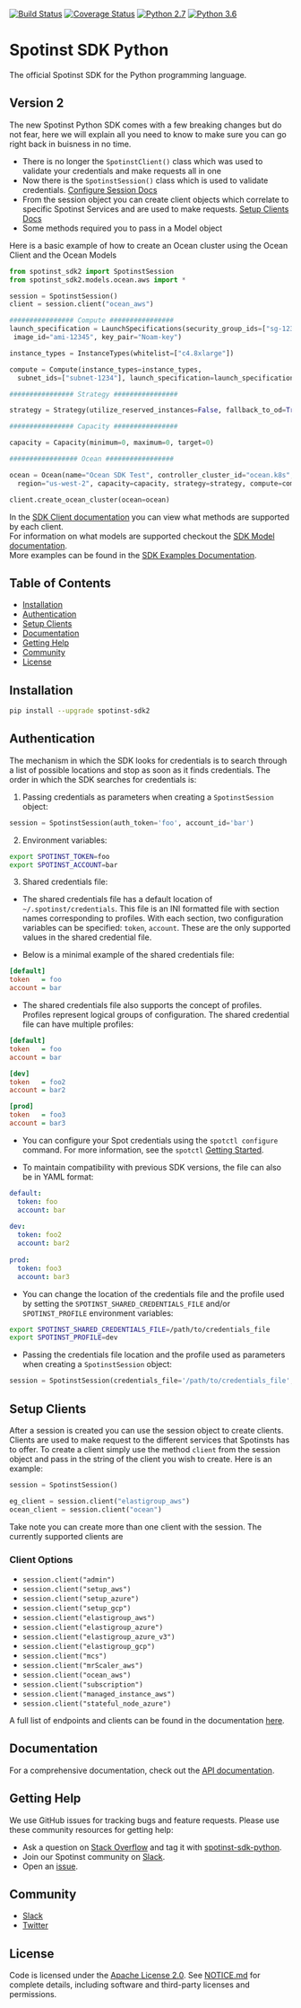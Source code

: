 [![Build Status](https://travis-ci.org/spotinst/spotinst-sdk-python.svg?branch=v2)](https://travis-ci.org/spotinst/spotinst-sdk-python)
[![Coverage Status](https://coveralls.io/repos/github/spotinst/spotinst-sdk-python/badge.svg?branch=v2)](https://coveralls.io/github/spotinst/spotinst-sdk-python?branch=master)
[![Python 2.7](https://img.shields.io/badge/python-2.7-blue.svg)](https://www.python.org/downloads/release/python-270/)
[![Python 3.6](https://img.shields.io/badge/python-3.6-blue.svg)](https://www.python.org/downloads/release/python-360/)

# Spotinst SDK Python

The official Spotinst SDK for the Python programming language.

## Version 2

The new Spotinst Python SDK comes with a few breaking changes but do not fear, here we will explain all you need to know to make sure you can go right back in buisness in no time. 

- There is no longer the `SpotinstClient()` class which was used to validate your credentials and make requests all in one
- Now there is the `SpotinstSession()` class which is used to validate credentials. [Configure Session Docs](#Configuring-Session)
- From the session object you can create client objects which correlate to specific Spotinst Services and are used to make requests. [Setup Clients Docs](#Setup-Clients)
- Some methods required you to pass in a Model object

Here is a basic example of how to create an Ocean cluster using the Ocean Client and the Ocean Models

```python
from spotinst_sdk2 import SpotinstSession
from spotinst_sdk2.models.ocean.aws import *

session = SpotinstSession()
client = session.client("ocean_aws")

################ Compute ################
launch_specification = LaunchSpecifications(security_group_ids=["sg-12345"],
 image_id="ami-12345", key_pair="Noam-key")

instance_types = InstanceTypes(whitelist=["c4.8xlarge"])

compute = Compute(instance_types=instance_types, 
  subnet_ids=["subnet-1234"], launch_specification=launch_specification)

################ Strategy ################

strategy = Strategy(utilize_reserved_instances=False, fallback_to_od=True, spot_percentage=100)

################ Capacity ################

capacity = Capacity(minimum=0, maximum=0, target=0)

################# Ocean #################

ocean = Ocean(name="Ocean SDK Test", controller_cluster_id="ocean.k8s", 
  region="us-west-2", capacity=capacity, strategy=strategy, compute=compute)

client.create_ocean_cluster(ocean=ocean)
```

In the [SDK Client documentation](./docs/clients/) you can view what methods are supported by each client. <br>
For information on what models are supported checkout the [SDK Model documentation](./docs/models/). <br>
More examples can be found in the [SDK Examples Documentation](./docs/examples/). <br>

## Table of Contents

- [Installation](#installation)
- [Authentication](#authentication)
- [Setup Clients](#setup-clients)
- [Documentation](#documentation)
- [Getting Help](#getting-help)
- [Community](#community)
- [License](#license)

## Installation

```bash
pip install --upgrade spotinst-sdk2
```

## Authentication

The mechanism in which the SDK looks for credentials is to search through a list of possible locations and stop as soon as it finds credentials. The order in which the SDK searches for credentials is:

1. Passing credentials as parameters when creating a `SpotinstSession` object:

```python
session = SpotinstSession(auth_token='foo', account_id='bar')
```

2. Environment variables:

```sh
export SPOTINST_TOKEN=foo
export SPOTINST_ACCOUNT=bar
```

3. Shared credentials file:

- The shared credentials file has a default location of `~/.spotinst/credentials`. This file is an INI formatted file with section names corresponding to profiles. With each section, two configuration variables can be specified: `token`, `account`. These are the only supported values in the shared credential file.

- Below is a minimal example of the shared credentials file:

```ini
[default]
token   = foo
account = bar
```

- The shared credentials file also supports the concept of profiles. Profiles represent logical groups of configuration. The shared credential file can have multiple profiles:

```ini
[default]
token   = foo
account = bar

[dev]
token   = foo2
account = bar2

[prod]
token   = foo3
account = bar3
```

- You can configure your Spot credentials using the `spotctl configure` command. For more information, see the `spotctl` [Getting Started](https://github.com/spotinst/spotctl#getting-started).

- To maintain compatibility with previous SDK versions, the file can also be in YAML format:

```yaml
default:
  token: foo
  account: bar
  
dev:
  token: foo2
  account: bar2
  
prod:
  token: foo3
  account: bar3
```

- You can change the location of the credentials file and the profile used by setting the `SPOTINST_SHARED_CREDENTIALS_FILE` and/or `SPOTINST_PROFILE` environment variables:

```sh
export SPOTINST_SHARED_CREDENTIALS_FILE=/path/to/credentials_file
export SPOTINST_PROFILE=dev
```

- Passing the credentials file location and the profile used as parameters when creating a `SpotinstSession` object:

```python
session = SpotinstSession(credentials_file='/path/to/credentials_file', profile='dev')
```
  
## Setup Clients

After a session is created you can use the session object to create clients. Clients are used to make request to the different services that Spotinsts has to offer. To create a client simply use the method `client` from the session object and pass in the string of the client you wish to create. Here is an example:

```python
session = SpotinstSession()

eg_client = session.client("elastigroup_aws")
ocean_client = session.client("ocean")
```

Take note you can create more than one client with the session. The currently supported clients are

### Client Options

- `session.client("admin")`
- `session.client("setup_aws")`
- `session.client("setup_azure")`
- `session.client("setup_gcp")`
- `session.client("elastigroup_aws")`
- `session.client("elastigroup_azure")`
- `session.client("elastigroup_azure_v3")`
- `session.client("elastigroup_gcp")`
- `session.client("mcs")`
- `session.client("mrScaler_aws")`
- `session.client("ocean_aws")`
- `session.client("subscription")`
- `session.client("managed_instance_aws")`
- `session.client("stateful_node_azure")`

A full list of endpoints and clients can be found in the documentation [here](./docs/clients/).

## Documentation

For a comprehensive documentation, check out the [API documentation](https://help.spot.io/).

## Getting Help

We use GitHub issues for tracking bugs and feature requests. Please use these community resources for getting help:

- Ask a question on [Stack Overflow](https://stackoverflow.com/) and tag it with [spotinst-sdk-python](https://stackoverflow.com/questions/tagged/spotinst-sdk-python/).
- Join our Spotinst community on [Slack](http://slack.spot.io/).
- Open an [issue](https://github.com/spotinst/spotinst-sdk-python/issues/new/).

## Community

- [Slack](http://slack.spot.io/)
- [Twitter](https://twitter.com/spot_hq/)

## License

Code is licensed under the [Apache License 2.0](LICENSE). See [NOTICE.md](NOTICE.md) for complete details, including software and third-party licenses and permissions.
